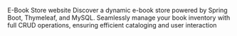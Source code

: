 E-Book Store website
Discover a dynamic e-book store powered by Spring Boot, Thymeleaf, and MySQL. Seamlessly manage your book inventory with full CRUD operations, ensuring efficient cataloging and user interaction
